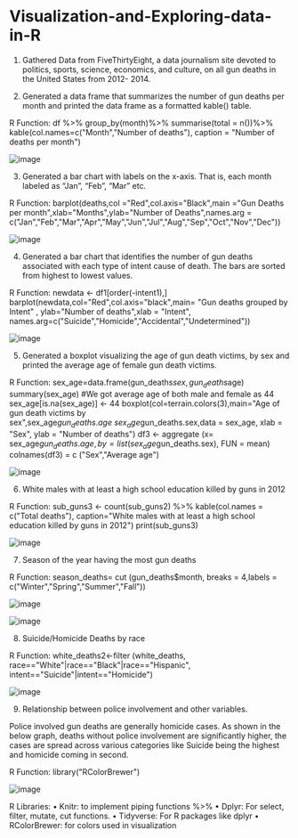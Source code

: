 # Visualization-and-Exploring-data-in-R

1.	Gathered Data from FiveThirtyEight, a data journalism site devoted to politics, sports, science, economics, and culture, on all gun deaths in the United States from 2012-    2014.

2.	Generated a data frame that summarizes the number of gun deaths per month and printed the data frame as a formatted kable() table.

   R Function: df %>%
   group_by(month)%>%
   summarise(total = n())%>%
   kable(col.names=c("Month","Number of deaths"), caption = "Number of deaths per month")

   ![image](https://user-images.githubusercontent.com/15854238/147426590-017845a5-7b39-4c6b-b64e-f0f9699d221d.png)


3.	Generated a bar chart with labels on the x-axis. That is, each month labeled as “Jan”, “Feb”, “Mar” etc.

   R Function: barplot(deaths,col ="Red",col.axis="Black",main ="Gun Deaths per month",xlab="Months",ylab="Number of Deaths",names.arg =           c("Jan","Feb","Mar","Apr","May","Jun","Jul","Aug","Sep","Oct","Nov","Dec"))
 
   ![image](https://user-images.githubusercontent.com/15854238/147426599-c799db91-b1bb-4b0d-820d-26d61208557f.png)


4.	Generated a bar chart that identifies the number of gun deaths associated with each type of intent cause of death. The bars are sorted from highest to lowest values.

   R Function: newdata <- df1[order(-intent1),]
   barplot(newdata,col="Red",col.axis="black",main= "Gun deaths grouped by Intent" , ylab="Number of deaths",xlab = "Intent", names.arg=c("Suicide","Homicide","Accidental","Undetermined"))

 
   ![image](https://user-images.githubusercontent.com/15854238/147426603-2adcf270-2d62-4d66-b9bf-26828a6b01cd.png)


5.	Generated a boxplot visualizing the age of gun death victims, by sex and printed the average age of female gun death victims.

   R Function: sex_age=data.frame(gun_deaths$sex,gun_deaths$age)
   summary(sex_age) #We got average age of both male and female as 44
   sex_age[is.na(sex_age)] <- 44
   boxplot(col=terrain.colors(3),main="Age of gun death victims by sex",sex_age$gun_deaths.age~sex_age$gun_deaths.sex,data = sex_age, xlab = "Sex", ylab = "Number of deaths")
   df3 <- aggregate (x= sex_age$gun_deaths.age, 
   by = list(sex_age$gun_deaths.sex), FUN = mean)
   colnames(df3) = c ("Sex","Average age")

   ![image](https://user-images.githubusercontent.com/15854238/147426613-28324b79-442f-4fe7-b51b-1d674b74ee8c.png)

 
6.	White males with at least a high school education killed by guns in 2012

   R Function: sub_guns3 <- count(sub_guns2) %>%
   kable(col.names = c("Total deaths"), caption="White males with at least a high school      education killed by guns in 2012")
   print(sub_guns3)
 
   ![image](https://user-images.githubusercontent.com/15854238/147426624-dbfaac8d-a7e2-43b8-b952-a31ca074a851.png)

7.	Season of the year having the most gun deaths

   R Function: season_deaths= cut (gun_deaths$month, breaks = 4,labels = c("Winter","Spring","Summer","Fall"))
 
   ![image](https://user-images.githubusercontent.com/15854238/147426629-2678bd44-a8a4-4b83-ab1d-12833dfb5eec.png)

   ![image](https://user-images.githubusercontent.com/15854238/147426634-73a61f28-b964-49b7-bf8c-2752ddce9135.png)

8.	Suicide/Homicide Deaths by race

   R Function: white_deaths2<-filter (white_deaths, race=="White"|race=="Black"|race=="Hispanic", intent=="Suicide"|intent=="Homicide")

   ![image](https://user-images.githubusercontent.com/15854238/147426640-af4638ee-b13a-4db2-92e2-d5ac804edc43.png)

9.	Relationship between police involvement and other variables.

   Police involved gun deaths are generally homicide cases. As shown in the below graph, deaths without police involvement are significantly higher, the cases are spread    across various categories like Suicide being the highest and homicide coming in second. 

R Function: library("RColorBrewer")

  ![image](https://user-images.githubusercontent.com/15854238/147426668-d82ee360-f65f-40b6-9449-351fc6b05ac5.png)

 
R Libraries: 
•	Knitr: to implement piping functions %>%
•	Dplyr: For select, filter, mutate, cut functions.
•	Tidyverse: For R packages like dplyr
•	RColorBrewer: for colors used in visualization 

